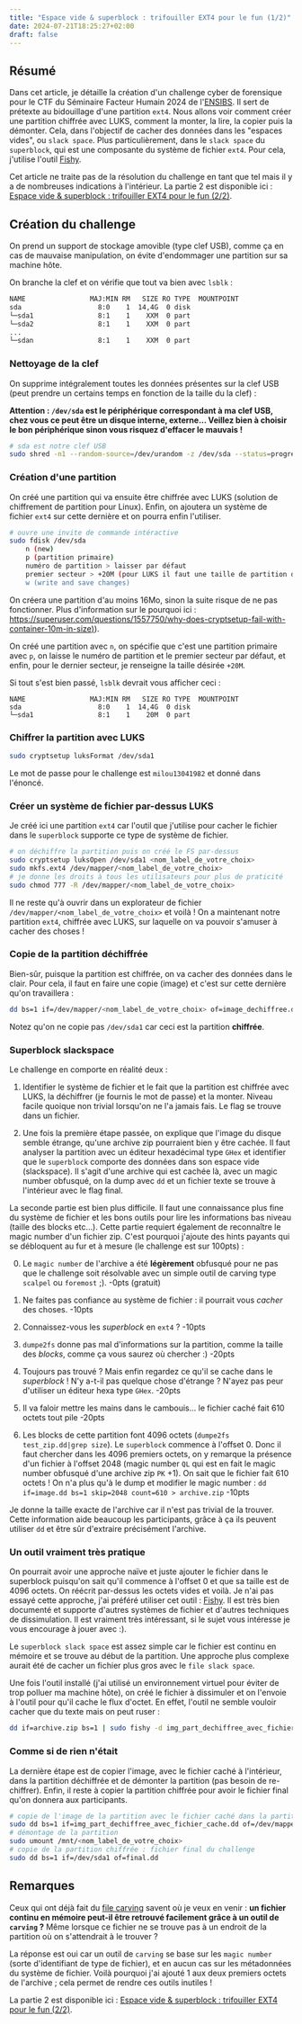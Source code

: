 ```yaml
---
title: "Espace vide & superblock : trifouiller EXT4 pour le fun (1/2)"
date: 2024-07-21T18:25:27+02:00
draft: false
---
```


## Résumé

Dans cet article, je détaille la création d'un challenge cyber de forensique pour le CTF du Séminaire Facteur Humain 2024 de l'[ENSIBS](https://www-ensibs.univ-ubs.fr/fr/formations/formations/diplome-d-ingenieur-DI/sciences-technologies-sante-STS/diplome-d-ingenieur-cyberdefense-ICYB00_213.html). Il sert de prétexte au bidouillage d'une partition `ext4`. Nous allons voir comment créer une partition chiffrée avec LUKS, comment la monter, la lire, la copier puis la démonter. Cela, dans l'objectif de cacher des données dans les "espaces vides", ou `slack space`. Plus particulièrement, dans le `slack space` du `superblock`, qui est une composante du système de fichier `ext4`. Pour cela, j'utilise l'outil [Fishy](https://github.com/dasec/fishy).

Cet article ne traite pas de la résolution du challenge en tant que tel mais il y a de nombreuses indications à l'intérieur. La partie 2 est disponible ici : [Espace vide & superblock : trifouiller EXT4 pour le fun (2/2)](https://nathan-out.github.io/posts/espace-vide--superblock-trifouiller-ext4-pour-le-fun-2-2/).

## Création du challenge

On prend un support de stockage amovible (type clef USB), comme ça en cas de mauvaise manipulation, on évite d'endommager une partition sur sa machine hôte.

On branche la clef et on vérifie que tout va bien avec `lsblk` : 

```bash
NAME                MAJ:MIN RM   SIZE RO TYPE  MOUNTPOINT
sda                   8:0    1  14,4G  0 disk  
└─sda1                8:1    1    XXM  0 part
└─sda2                8:1    1    XXM  0 part
...
└─sdan                8:1    1    XXM  0 part
```

### Nettoyage de la clef

On supprime intégralement toutes les données présentes sur la clef USB (peut prendre un certains temps en fonction de la taille du la clef) :

**Attention : `/dev/sda` est le périphérique correspondant à ma clef USB, chez vous ce peut être un disque interne, externe... Veillez bien à choisir le bon périphérique sinon vous risquez d'effacer le mauvais !**

```bash
# sda est notre clef USB
sudo shred -n1 --random-source=/dev/urandom -z /dev/sda --status=progress
```

### Création d'une partition

On créé une partition qui va ensuite être chiffrée avec LUKS (solution de chiffrement de partition pour Linux). Enfin, on ajoutera un système de fichier `ext4` sur cette dernière et on pourra enfin l'utiliser.

```bash
# ouvre une invite de commande intéractive
sudo fdisk /dev/sda
	n (new)
	p (partition primaire)
	numéro de partition > laisser par défaut
	premier secteur > +20M (pour LUKS il faut une taille de partition d'au moins 16M 
	w (write and save changes)
```

On créera une partition d'au moins 16Mo, sinon la suite risque de ne pas fonctionner. Plus d'information sur le pourquoi ici : [https://superuser.com/questions/1557750/why-does-cryptsetup-fail-with-container-10m-in-size)](https://superuser.com/questions/1557750/why-does-cryptsetup-fail-with-container-10m-in-size)).

On créé une partition avec `n`, on spécifie que c'est une partition primaire avec `p`, on laisse le numéro de partition et le premier secteur par défaut, et enfin, pour le dernier secteur, je renseigne la taille désirée `+20M`.

Si tout s'est bien passé, `lsblk` devrait vous afficher ceci : 

```
NAME                MAJ:MIN RM   SIZE RO TYPE  MOUNTPOINT
sda                   8:0    1  14,4G  0 disk  
└─sda1                8:1    1    20M  0 part
```

### Chiffrer la partition avec LUKS

```bash
sudo cryptsetup luksFormat /dev/sda1
```

Le mot de passe pour le challenge est `milou13041982` et donné dans l'énoncé.

### Créer un système de fichier par-dessus LUKS

Je créé ici une partition `ext4` car l'outil que j'utilise pour cacher le fichier dans le `superblock` supporte ce type de système de fichier.

```bash
# on déchiffre la partition puis on créé le FS par-dessus
sudo cryptsetup luksOpen /dev/sda1 <nom_label_de_votre_choix>
sudo mkfs.ext4 /dev/mapper/<nom_label_de_votre_choix>
# je donne les droits à tous les utilisateurs pour plus de praticité
sudo chmod 777 -R /dev/mapper/<nom_label_de_votre_choix>
```

Il ne reste qu'à ouvrir dans un explorateur de fichier `/dev/mapper/<nom_label_de_votre_choix>` et voilà ! On a maintenant notre partition `ext4`, chiffrée avec LUKS, sur laquelle on va pouvoir s'amuser à cacher des choses !

### Copie de la partition déchiffrée

Bien-sûr, puisque la partition est chiffrée, on va cacher des données dans le clair. Pour cela, il faut en faire une copie (image) et c'est sur cette dernière qu'on travaillera :

```bash
dd bs=1 if=/dev/mapper/<nom_label_de_votre_choix> of=image_dechiffree.dd
```

Notez qu'on ne copie pas `/dev/sda1` car ceci est la partition **chiffrée**.

### Superblock slackspace

Le challenge en comporte en réalité deux : 

1. Identifier le système de fichier et le fait que la partition est chiffrée avec LUKS, la déchiffrer (je fournis le mot de passe) et la monter. Niveau facile quoique non trivial lorsqu'on ne l'a jamais fais. Le flag se trouve dans un fichier.

2. Une fois la première étape passée, on explique que l'image du disque semble étrange, qu'une archive zip pourraient bien y être cachée. Il faut analyser la partition avec un éditeur hexadécimal type `GHex` et identifier que le `superblock` comporte des données dans son espace vide (slackspace). Il s'agit d'une archive qui est cachée là, avec un magic number obfusqué, on la dump avec `dd` et un fichier texte se trouve à l'intérieur avec le flag final.

La seconde partie est bien plus difficile. Il faut une connaissance plus fine du système de fichier et les bons outils pour lire les informations bas niveau (taille des blocks etc...). Cette partie requiert également de reconnaître le magic number d'un fichier zip. C'est pourquoi j'ajoute des hints payants qui se débloquent au fur et à mesure (le challenge est sur 100pts) :

0. Le `magic number` de l'archive a été **légèrement** obfusqué pour ne pas que le challenge soit résolvable avec un simple outil de carving type `scalpel` ou `foremost` ;). -0pts (gratuit)

1. Ne faites pas confiance au système de fichier : il pourrait vous *cacher* des choses. -10pts

2. Connaissez-vous les *superblock* en `ext4` ? -10pts

3. `dumpe2fs` donne pas mal d'informations sur la partition, comme la taille des *blocks*, comme ça vous saurez où chercher :) -20pts

4. Toujours pas trouvé ? Mais enfin regardez ce qu'il se cache dans le *superblock* ! N'y a-t-il pas quelque chose d'étrange ? N'ayez pas peur d'utiliser un éditeur hexa type `GHex`. -20pts

5. Il va faloir mettre les mains dans le cambouis... le fichier caché fait 610 octets tout pile -20pts

6. Les blocks de cette partition font 4096 octets (`dumpe2fs test_zip.dd|grep size`). Le `superblock` commence à l'offset 0. Donc il faut chercher dans les 4096 premiers octets, on y remarque la présence d'un fichier à l'offset 2048 (magic number `QL` qui est en fait le magic number obfusqué d'une archive zip `PK` +1). On sait que le fichier fait 610 octets ! On n'a plus qu'à le dump et modifier le magic number : `dd if=image.dd bs=1 skip=2048 count=610 > archive.zip` -10pts

Je donne la taille exacte de l'archive car il n'est pas trivial de la trouver. Cette information aide beaucoup les participants, grâce à ça ils peuvent utiliser `dd` et être sûr d'extraire précisément l'archive.

### Un outil vraiment très pratique

On pourrait avoir une approche naïve et juste ajouter le fichier dans le superblock puisqu'on sait qu'il commence à l'offset 0 et que sa taille est de 4096 octets. On réécrit par-dessus les octets vides et voilà. Je n'ai pas essayé cette approche, j'ai préféré utiliser cet outil : [Fishy](https://github.com/dasec/fishy). Il est très bien documenté et supporte d'autres systèmes de fichier et d'autres techniques de dissimulation. Il est vraiment très intéressant, si le sujet vous intéresse je vous encourage à jouer avec :).

Le `superblock slack space` est assez simple car le fichier est continu en mémoire et se trouve au début de la partition. Une approche plus complexe aurait été de cacher un fichier plus gros avec le `file slack space`.

Une fois l'outil installé (j'ai utilisé un environnement virtuel pour éviter de trop polluer ma machine hôte), on créé le fichier à dissimuler et on l'envoie à l'outil pour qu'il cache le flux d'octet. En effet, l'outil ne semble vouloir cacher que du texte mais on peut ruser :

```bash
dd if=archive.zip bs=1 | sudo fishy -d img_part_dechiffree_avec_fichier_cache.dd superblock_slack -w
```

### Comme si de rien n'était

La dernière étape est de copier l'image, avec le fichier caché à l'intérieur, dans la partition déchiffrée et de démonter la partition (pas besoin de re-chiffrer). Enfin, il reste à copier la partition chiffrée pour avoir le fichier final qu'on donnera aux participants.

```bash
# copie de l'image de la partition avec le fichier caché dans la partition montée
sudo dd bs=1 if=img_part_dechiffree_avec_fichier_cache.dd of=/dev/mapper/<nom_label_de_votre_choix>
# démontage de la partition
sudo umount /mnt/<nom_label_de_votre_choix>
# copie de la partition chiffrée : fichier final du challenge
sudo dd bs=1 if=/dev/sda1 of=final.dd
```

## Remarques

Ceux qui ont déjà fait du [file carving](https://en.wikipedia.org/wiki/File_carving) savent où je veux en venir : **un fichier continu en mémoire peut-il être retrouvé facilement grâce à un outil de `carving` ?** Même lorsque ce fichier ne se trouve pas à un endroit de la partition où on s'attendrait à le trouver ?

La réponse est oui car un outil de `carving` se base sur les `magic number` (sorte d'identifiant de type de fichier), et en aucun cas sur les métadonnées du système de fichier. Voilà pourquoi j'ai ajouté 1 aux deux premiers octets de l'archive ; cela permet de rendre ces outils inutiles !

La partie 2 est disponible ici : [Espace vide & superblock : trifouiller EXT4 pour le fun (2/2)](https://nathan-out.github.io/posts/espace-vide--superblock-trifouiller-ext4-pour-le-fun-2-2/).
